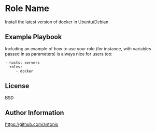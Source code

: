 Role Name
========

Install the latest version of docker in Ubuntu/Debian.

Example Playbook
-------------------------

Including an example of how to use your role (for instance, with variables passed in as parameters) is always nice for users too:

    - hosts: servers
      roles:
         - docker

License
-------

BSD

Author Information
------------------

https://github.com/antonio

